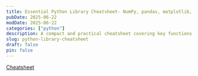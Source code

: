 ```yaml
---
title: Essential Python Library Cheatsheet- NumPy, pandas, matplotlib, scikit-learn
pubDate: 2025-06-22
modDate: 2025-06-22 
categories: ["python"]
description: A compact and practical cheatsheet covering key functions and syntax from NumPy, pandas, matplotlib, and scikit-learn — perfect for quick refreshers and getting back on track fast.
slug: python-library-cheatsheet
draft: false
pin: false
---
```


[Cheatsheet](https://drive.google.com/drive/folders/11qQGgTfeZBZQbaNqmk63vYE8OkD-vCao?usp=share_link)